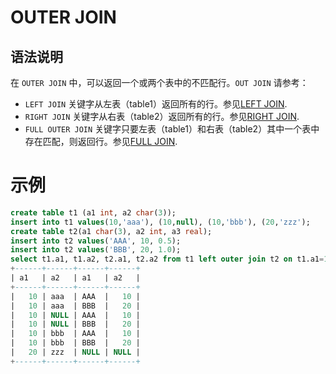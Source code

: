 # **OUTER JOIN**

## **语法说明**

在 ``OUTER JOIN`` 中，可以返回一个或两个表中的不匹配行。``OUT JOIN``  请参考：

- ``LEFT JOIN`` 关键字从左表（table1）返回所有的行。参见[LEFT JOIN](left-join.md).
- ``RIGHT JOIN`` 关键字从右表（table2）返回所有的行。参见[RIGHT JOIN](right-join.md).
- ``FULL OUTER JOIN`` 关键字只要左表（table1）和右表（table2）其中一个表中存在匹配，则返回行。参见[FULL JOIN](full-join.md).

# **示例**

```sql
create table t1 (a1 int, a2 char(3));
insert into t1 values(10,'aaa'), (10,null), (10,'bbb'), (20,'zzz');
create table t2(a1 char(3), a2 int, a3 real);
insert into t2 values('AAA', 10, 0.5);
insert into t2 values('BBB', 20, 1.0);
select t1.a1, t1.a2, t2.a1, t2.a2 from t1 left outer join t2 on t1.a1=10;
+------+------+------+------+
| a1   | a2   | a1   | a2   |
+------+------+------+------+
|   10 | aaa  | AAA  |   10 |
|   10 | aaa  | BBB  |   20 |
|   10 | NULL | AAA  |   10 |
|   10 | NULL | BBB  |   20 |
|   10 | bbb  | AAA  |   10 |
|   10 | bbb  | BBB  |   20 |
|   20 | zzz  | NULL | NULL |
+------+------+------+------+
```
